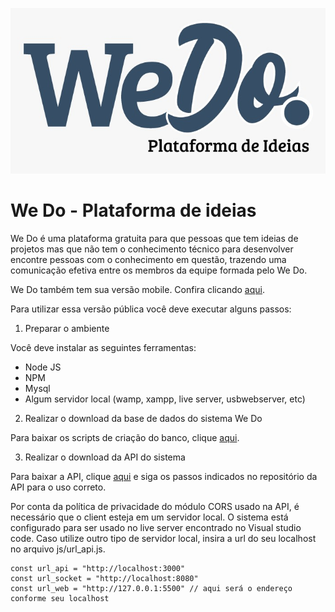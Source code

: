 ![](img/we-do.jpeg)

# We Do - Plataforma de ideias  


We Do é uma plataforma gratuita para que pessoas que tem ideias de projetos mas que não tem o conhecimento técnico para desenvolver encontre pessoas com o conhecimento em questão, trazendo uma comunicação efetiva entre os membros da equipe formada pelo We Do.  


We Do também tem sua versão mobile. Confira clicando [aqui](https://github.com/Luuck4s/We-Do-Mobile).  


Para utilizar essa versão pública você deve executar alguns passos: 

1. Preparar o ambiente  


Você deve instalar as seguintes ferramentas:

- Node JS
- NPM
- Mysql
- Algum servidor local (wamp, xampp, live server, usbwebserver, etc)

2. Realizar o download da base de dados do sistema We Do  

Para baixar os scripts de criação do banco, clique [aqui](https://github.com/marcos96x/we-do-database).  

3. Realizar o download da API do sistema  

Para baixar a API, clique [aqui](https://github.com/marcos96x/we-do-api) e siga os passos indicados no repositório da API para o uso correto.  

Por conta da política de privacidade do módulo CORS usado na API, é necessário que o client esteja em um servidor local. O sistema está configurado para ser usado no live server encontrado no Visual studio code. Caso utilize outro tipo de servidor local, insira a url do seu localhost no arquivo js/url_api.js.  

```
const url_api = "http://localhost:3000"
const url_socket = "http://localhost:8080"
const url_web = "http://127.0.0.1:5500" // aqui será o endereço conforme seu localhost
```



